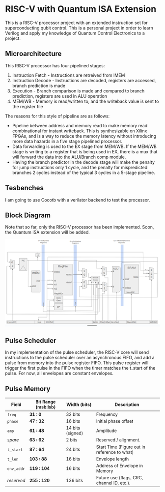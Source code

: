 # RISC-V with Quantum ISA Extension

This is a RISC-V processor project with an extended instruction set for superconducting qubit control. This is a personal project in order to learn Verilog and apply my knowledge of Quantum Control Electronics to a project.

## Microarchitecture

This RISC-V processor has four pipelined stages:

1. Instruction Fetch - Instructions are retreived from IMEM
2. Instruction Decode - Instructions are decoded, registers are accessed, branch prediction is made
3. Execution - Branch comparison is made and compared to branch prediction, registers are used in ALU operation
4. MEM/WB - Memory is read/written to, and the writeback value is sent to the register file

The reasons for this style of pipeline are as follows:
- Pipeline between address and memory read to make memory read combinational for instant writeback. This is synthesizable on Xilinx FPGAs, and is a way to reduce the memory latency without introducing more data hazards in a five stage pipelined processor.
- Data forwarding is used to the EX stage from MEM/WB. If the MEM/WB stage is writing to a register that is being used in EX, there is a mux that will forward the data into the ALU/Branch comp module. 
- Having the branch predictor in the decode stage will make the penalty for jump instructions only 1 cycle, and the penalty for mispredicted branches 2 cycles instead of the typical 3 cycles in a 5-stage pipeline. 

## Tesbenches

I am going to use Cocotb with a verilator backend to test the processor.

## Block Diagram

Note that so far, only the RISC-V processor has been implemented. Soon, the Quantum ISA extension will be added.

![block diagram](block_diagram.png "RISC-V Processor Block Diagram")

## Pulse Scheduler

In my implementation of the pulse scheduler, the RISC-V core will send instructions to the pulse scheduler over an asynchronous FIFO, and add a pulse from memory into the pulse register FIFO. This pulse register will trigger the first pulse in the FIFO when the timer matches the t_start of the pulse. For now, all envelopes are constant envelopes.

## Pulse Memory

| **Field**  | **Bit Range (msb\:lsb)** | **Width (bits)** | **Description**                                                                |
| ---------- | ------------------------ | ---------------- | ------------------------------------------------------------------------------ |
| `freq`     | **31 : 0**               | 32 bits          | Frequency |
| `phase`    | **47 : 32**              | 16 bits          | Initial phase offset |
| `amp`      | **61 : 48**              | 14 bits (signed) | Amplitude |
| *spare*    | **63 : 62**              | 2 bits           | Reserved / alignment. |
| `t_start`  | **87 : 64**              | 24 bits          | Start Time (Figure out in reference to what) |
| `t_len`    | **103 : 88**             | 16 bits          | Envelope length |
| `env_addr` | **119 : 104**            | 16 bits          | Address of Envelope in Memory |
| *reserved* | **255 : 120**            | 136 bits         | Future use (flags, CRC, channel ID, etc.).                                     |
